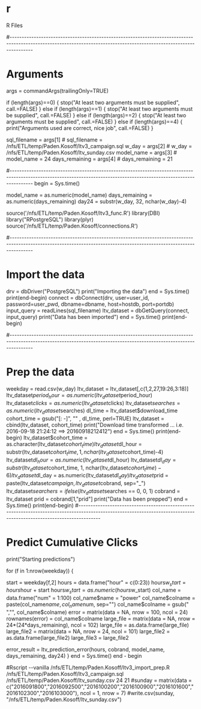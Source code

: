 # r
R Files

#---------------------------------------------------------------------------------------------------------------------------------------------------------------------
# Arguments

args = commandArgs(trailingOnly=TRUE)

if (length(args)==0) {
  stop("At least two arguments must be supplied", call.=FALSE)
} else if (length(args)==1) {
  stop("At least two arguments must be supplied", call.=FALSE)
} else if (length(args)==2) {
  stop("At least two arguments must be supplied", call.=FALSE)
} else if (length(args)==4) {
  print("Arguments used are correct, nice job", call.=FALSE)
}

sql_filename = args[1]     # sql_filename = /nfs/ETL/temp/Paden.Kosoff/ltv3_campaign.sql
w_day = args[2]            # w_day = /nfs/ETL/temp/Paden.Kosoff/ltv_sunday.csv
model_name  = args[3]      # model_name  = 24
days_remaining  = args[4]  # days_remaining  = 21

#---------------------------------------------------------------------------------------------------------------------------------------------------------------------
begin = Sys.time()


model_name = as.numeric(model_name)
days_remaining = as.numeric(days_remaining)
day24 = substr(w_day, 32, nchar(w_day)-4)


source('/nfs/ETL/temp/Paden.Kosoff/ltv3_func.R')
library(DBI)
library("RPostgreSQL")
library(plyr)
source('/nfs/ETL/temp/Paden.Kosoff/connections.R')

#---------------------------------------------------------------------------------------------------------------------------------------------------------------------
# Import the data

drv = dbDriver("PostgreSQL")
print("Importing the data")
end = Sys.time()
print(end-begin)
connect = dbConnect(drv, user=user_id, password=user_pwd, dbname=dbname, host=hostdb, port=portdb)
input_query = readLines(sql_filename)
ltv_dataset = dbGetQuery(connect, input_query)
print("Data has been imported")
end = Sys.time()
print(end-begin)

#---------------------------------------------------------------------------------------------------------------------------------------------------------------------
# Prep the data

weekday = read.csv(w_day)
ltv_dataset = ltv_dataset[,c(1,2,27,19:26,3:18)]
ltv_dataset$period_hour = as.numeric(ltv_dataset$period_hour)
ltv_dataset$clicks = as.numeric(ltv_dataset$clicks)
ltv_dataset$searches = as.numeric(ltv_dataset$searches)
dl_time = ltv_dataset$download_time
cohort_time = gsub("[: -]", "" , dl_time, perl=TRUE)
ltv_dataset = cbind(ltv_dataset, cohort_time)
print("Download time transformed ... i.e. 2016-09-18 21:24:12 ==> 20160918212412")
end = Sys.time()
print(end-begin)
ltv_dataset$cohort_time = as.character(ltv_dataset$cohort_time)
ltv_dataset$dl_hour = substr(ltv_dataset$cohort_time, 1, nchar(ltv_dataset$cohort_time)-4)
ltv_dataset$dl_hour = as.numeric(ltv_dataset$dl_hour)
ltv_dataset$dl_day = substr(ltv_dataset$cohort_time, 1, nchar(ltv_dataset$cohort_time)-6)
ltv_dataset$dl_day = as.numeric(ltv_dataset$dl_day)
ltv_dataset$prid = paste(ltv_dataset$campaign, ltv_dataset$cobrand, sep="_")
ltv_dataset$searchers = ifelse(ltv_dataset$searches == 0, 0, 1)
cobrand = ltv_dataset
prid = cobrand[1,"prid"]
print("Data has been prepped")
end = Sys.time()
print(end-begin)
#---------------------------------------------------------------------------------------------------------------------------------------------------------------------
# Predict Cumulative Clicks

print("Starting predictions")

for (f in 1:nrow(weekday)) {

start = weekday[f,2]
  hours = data.frame("hour" = c(0:23))
  hours$w_start = hours$hour + start
  hours$w_start = as.numeric(hours$w_start)
  col_name = data.frame("num" = 1:100)
  col_name$name = "power"
  col_name$colname = paste(col_name$name, col_name$num, sep="")
  col_name$colname = gsub(" ","", col_name$colname)
  error = matrix(data = NA, nrow = 100, ncol = 24)
  rownames(error) = col_name$colname
  large_file = matrix(data = NA, nrow = 24*(24*days_remaining), ncol = 102)
  large_file = as.data.frame(large_file)
  large_file2 = matrix(data = NA, nrow = 24, ncol = 101)
  large_file2 = as.data.frame(large_file2)
  large_file3 = large_file2
  
  error_result = ltv_prediction_error(hours, cobrand, model_name, days_remaining, day24)
}
end = Sys.time()
end - begin

#Rscript --vanilla /nfs/ETL/temp/Paden.Kosoff/ltv3_import_prep.R /nfs/ETL/temp/Paden.Kosoff/ltv3_campaign.sql /nfs/ETL/temp/Paden.Kosoff/ltv_sunday.csv 24 21
#sunday = matrix(data = c("2016091800","2016092500","2016100200","2016100900","2016101600","2016102300","2016103000"), ncol = 1, nrow = 7)
#write.csv(sunday, "/nfs/ETL/temp/Paden.Kosoff/ltv_sunday.csv")



